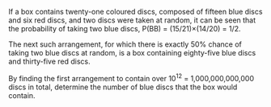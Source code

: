 
<p>If a box contains twenty-one coloured discs, composed of fifteen blue discs and six red discs, and two discs were taken at random, it can be seen that the probability of taking two blue discs, P(BB) = (15/21)×(14/20) = 1/2.</p>
<p>The next such arrangement, for which there is exactly 50% chance of taking two blue discs at random, is a box containing eighty-five blue discs and thirty-five red discs.</p>
<p>By finding the first arrangement to contain over 10<sup>12</sup> = 1,000,000,000,000 discs in total, determine the number of blue discs that the box would contain.</p>

